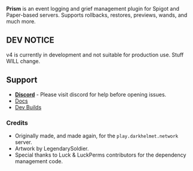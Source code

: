 **Prism** is an event logging and grief management plugin for Spigot and Paper-based servers.
Supports rollbacks, restores, previews, wands, and much more.

## DEV NOTICE

v4 is currently in development and not suitable for production use. Stuff WILL change.

## Support

- [**Discord**][discord] - Please visit discord for help before opening issues.
- [Docs][docs]
- [Dev Builds][ci]

### Credits

- Originally made, and made again, for the `play.darkhelmet.network` server.
- Artwork by LegendarySoldier.
- Special thanks to Luck & LuckPerms contributors for the dependency management code.

[discord]: https://discord.gg/7FxZScH4EJ
[docs]: https://prism.readthedocs.io/en/latest
[ci]: https://ci.darkhelmet.network/job/Prism-v4/